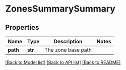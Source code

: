 # ZonesSummarySummary

## Properties
Name | Type | Description | Notes
------------ | ------------- | ------------- | -------------
**path** | **str** | The zone base path | 

[[Back to Model list]](../README.md#documentation-for-models) [[Back to API list]](../README.md#documentation-for-api-endpoints) [[Back to README]](../README.md)


